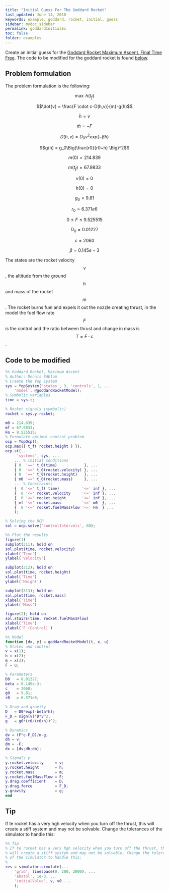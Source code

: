 ```yaml
---
title: "Initial Guess For The Goddard Rocket"
last_updated: June 14, 2018
keywords: example, goddard, rocket, initial, guess
sidebar: mydoc_sidebar
permalink: goddardInitialEx
toc: false
folder: examples
---
```

Create an initial guess for the [Goddard Rocket Maximum Ascent, Final Time Free](goddardRocketFreeTf). The code to be modified for the goddard rocket is found [below](goddardInitialEx#code-to-be-modified).

## Problem formulation
The problem formulation is the following:

$$\max \: h(t_{f})$$

$$\dot{v} = \frac{F \cdot c-D(h,v)}{m}-g(h)$$

$$\dot{h} = v$$

$$\dot{m} = - F$$

$$D(h,v) = D_0 v^2 exp( -\beta h )$$

$$g(h) = g_0\Big(\frac{r0}{r0+h} \Big)^2$$

$$m(0) = 214.839$$

$$m(t_f) = 67.9833$$

$$v(0) = 0$$

$$h(0) = 0$$

$$g_0 = 9.81$$

$$r_0 = 6.371e6$$

$$0 \leq F \leq 9.525515$$

$$D_0 = 0.01227$$

$$c = 2060$$

$$\beta = 0.145e-3$$

The states are the rocket velocity $$v$$, the altitude from the ground $$h$$ and mass of the rocket $$m$$. The rocket burns fuel and expels it out the nozzle creating thrust, in the model the fuel flow rate $$F$$ is the control and the ratio between thrust and change in mass is $$T = F \cdot c$$.



## Code to be modified
```matlab
%% Goddard Rocket, Maximum Ascent
% Author: Dennis Edblom
% Create the Yop system
sys = YopSystem('states', 3, 'controls', 1, ...
    'model', @goddardRocketModel);
% Symbolic variables
time = sys.t;

% Rocket signals (symbolic)
rocket = sys.y.rocket;

m0 = 214.839;
mf = 67.9833;
Fm = 9.525515;
% Formulate optimal control problem
ocp = YopOcp();
ocp.max({ t_f( rocket.height ) });
ocp.st(...
     'systems', sys, ...
    ... % initial conditions
    { 0  '==' t_0(time)            }, ...
    { 0  '==' t_0(rocket.velocity) }, ...
    { 0  '==' t_0(rocket.height)   }, ...
    { m0 '==' t_0(rocket.mass)     }, ...
    ... % Constraints
    {  0 '<=' t_f( time)          '<=' inf }, ...
    {  0 '<=' rocket.velocity     '<=' inf }, ...
    {  0 '<=' rocket.height       '<=' inf }, ...
    { mf '<=' rocket.mass         '<=' m0  }, ...
    {  0 '<=' rocket.fuelMassFlow '<=' Fm  } ...
    );

% Solving the OCP
sol = ocp.solve('controlIntervals', 60);

%% Plot the results
figure(1)
subplot(311); hold on
sol.plot(time, rocket.velocity)
xlabel('Time')
ylabel('Velocity')

subplot(312); hold on
sol.plot(time, rocket.height)
xlabel('Time')
ylabel('Height')

subplot(313); hold on
sol.plot(time, rocket.mass)
xlabel('Time')
ylabel('Mass')

figure(2); hold on
sol.stairs(time, rocket.fuelMassFlow)
xlabel('Time')
ylabel('F (Control)')

%% Model
function [dx, y] = goddardRocketModel(t, x, u)
% States and control
v = x(1);
h = x(2);
m = x(3);
F = u;

% Parameters
D0   = 0.01227;
beta = 0.145e-3;
c    = 2060;
g0   = 9.81;
r0   = 6.371e6;

% Drag and gravity
D   = D0*exp(-beta*h);
F_D = sign(v)*D*v^2;
g   = g0*(r0/(r0+h))^2;

% Dynamics
dv = (F*c-F_D)/m-g;
dh = v;
dm = -F;
dx = [dv;dh;dm];

% Signals y
y.rocket.velocity     = v;
y.rocket.height       = h;
y.rocket.mass         = m;
y.rocket.fuelMassFlow = F;
y.drag.coefficient    = D;
y.drag.force          = F_D;
y.gravity             = g;
end
```

## Tip
If te rocket has a very hgh velocity when you turn off the thrust, this will create a stiff system and may not be solvable. Change the tolerances of the simulator to handle this:
```matlab
%% Tip
% If te rocket has a very hgh velocity when you turn off the thrust, this
% will create a stiff system and may not be solvable. Change the tolerances
% of the simulator to handle this:
%
res = simulator.simulate(...
    'grid', linespace(0, 200, 2000), ...
    'abstol', 1e-3, ...
    'initialValue', v, v0 ...
    );
```
